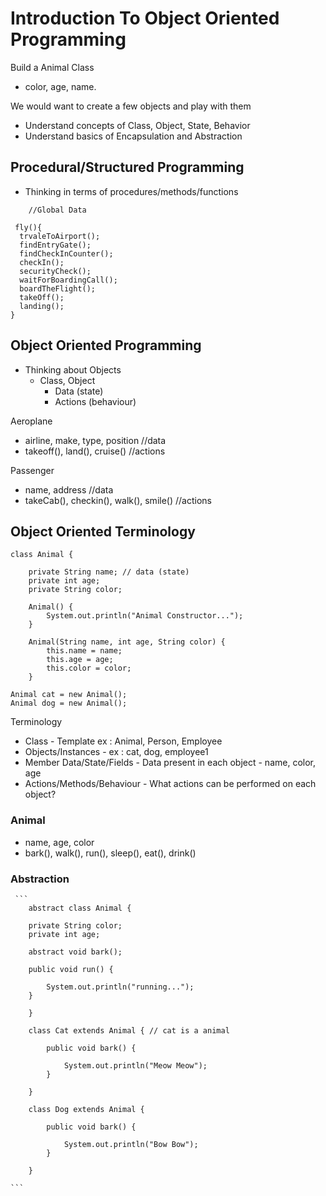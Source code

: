 # Introduction To Object Oriented Programming

Build a Animal Class 
 - color, age, name.  

We would want to create a few objects and play with them 
- Understand concepts of Class, Object, State, Behavior
- Understand basics of Encapsulation and Abstraction


## Procedural/Structured Programming

- Thinking in terms of procedures/methods/functions

```
    //Global Data

 fly(){
  trvaleToAirport();
  findEntryGate();
  findCheckInCounter();
  checkIn();
  securityCheck();
  waitForBoardingCall();
  boardTheFlight();
  takeOff();
  landing();
}

```

## Object Oriented Programming

- Thinking about Objects
  - Class, Object
    - Data (state)
    - Actions (behaviour)

Aeroplane
- airline, make, type, position //data
- takeoff(), land(), cruise() //actions
   

    
Passenger
- name, address //data
- takeCab(), checkin(), walk(), smile() //actions

## Object Oriented Terminology

```
class Animal {

	private String name; // data (state)
	private int age;
	private String color;

	Animal() {
		System.out.println("Animal Constructor...");
	}

	Animal(String name, int age, String color) {
		this.name = name;
		this.age = age;
		this.color = color;
	}

```

```
Animal cat = new Animal();
Animal dog = new Animal();
```

Terminology
- Class - Template ex : Animal, Person, Employee
- Objects/Instances - ex : cat, dog, employee1
- Member Data/State/Fields - Data present in each object - name, color, age
- Actions/Methods/Behaviour - What actions can be performed on each object?


### Animal
 
 - name, age, color 
 - bark(), walk(), run(), sleep(), eat(), drink()
 
### Abstraction
	 ```
		abstract class Animal {
	
		private String color;
		private int age;
	
		abstract void bark();
	
		public void run() {
	
			System.out.println("running...");
		}
	
		}
		
		class Cat extends Animal { // cat is a animal
		
			public void bark() {
		
				System.out.println("Meow Meow");
			}
		
		}
		
		class Dog extends Animal {
		
			public void bark() {
		
				System.out.println("Bow Bow");
			}
		
		}

	```
 
        

